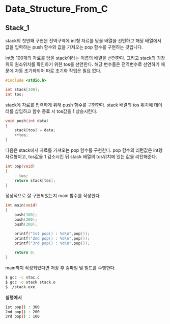 # Data_Structure_From_C
## Stack_1
stack의 첫번째 구현은 전역구역에 int형 자료를 담을 배열을 선언하고 해당 배열에서 값을 입력하는 push 함수와 값을 가져오는 pop 함수를 구현하는 것입니다.

int형 100개의 자료를 담을 stack이라는 이름의 배열을 선언한다. 그리고 stack의 가장 위의 원소위치를 확인하기 위한 tos를 선언한다. 해당 변수들은 전역변수로 선언하기 때문에 자동 초기화되어 따로 초기화 작업은 필요 없다.

```c
#include <stdio.h>

int stack[100];
int tos;
```

stack에 자료를 입력하게 위해 push 함수를 구현한다. stack 배열의 tos 위치에 데이터를 삽입하고 함수 종료 시 tos값을 1 상승시킨다.

```c
void push(int data)
{
    stack[tos] = data;
    ++tos;
}
```

다음은 stack에서 자료를 가져오는 pop 함수를 구현한다. pop 함수의 리턴값은 int형 자료형이고, tos값을 1 감소시킨 뒤 stack 배열의 tos위치에 있는 값을 리턴해준다.

```c
int pop(void)
{
    --tos;
    return stack[tos];
}
```

정상적으로 잘 구현되었는지 main 함수를 작성한다.

```c
int main(void)
{
    push(100);
    push(200);
    push(300);

    printf("1st pop() : %d\n",pop());
    printf("2nd pop() : %d\n",pop());
    printf("3rd pop() : %d\n",pop());
    
    return 0;
}
```

main까지 작성되었다면 저장 후 컴파일 및 빌드를 수행한다.

```bash
$ gcc -c stac.c
$ gcc -o stack stack.o
$ ./stack.exe
```

__실행예시__
```bash
1st pop() : 300
2nd pop() : 200
3rd pop() : 100
```